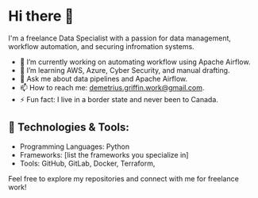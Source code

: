 # Hi there 👋

I'm a freelance Data Specialist with a passion for data management, workflow automation, and securing infromation systems.

<!--
**demeritiusg/demeritiusg** is a ✨ _special_ ✨ repository because its `README.md` (this file) appears on your GitHub profile.

Here are some ideas to get you started: -->

- 🔭 I’m currently working on automating workflow using Apache Airflow.
- 🌱 I’m learning AWS, Azure, Cyber Security, and manual drafting.
- 💬 Ask me about data pipelines and Apache Airflow.
- 📫 How to reach me: demetrius.griffin.work@gmail.com.
- ⚡ Fun fact: I live in a border state and never been to Canada.
  
## 🔨 Technologies & Tools:
- Programming Languages: Python
- Frameworks: [list the frameworks you specialize in]
- Tools: GitHub, GitLab, Docker, Terraform, 
<!--
## 📂 Notable Projects:
Check out some of my key projects:
- [Project Name 1](Link to Repo): Brief description of the project and the technologies used.
- [Project Name 2](Link to Repo): Brief description of the project and the technologies used.
- [Project Name 3](Link to Repo): Brief description of the project and the technologies used. -->


Feel free to explore my repositories and connect with me for freelance work!
